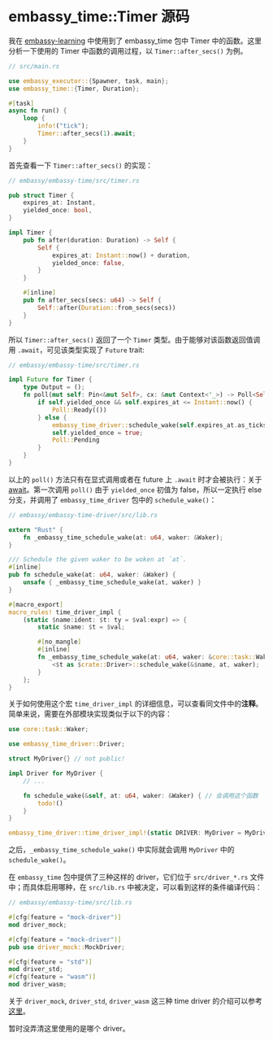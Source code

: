 # embassy_time::Timer 源码

我在 [embassy-learning](https://github.com/hy-huang20/rust-learning/tree/embassy-learning/embassy-learning) 中使用到了 embassy_time 包中 Timer 中的函数。这里分析一下使用的 Timer 中函数的调用过程，以 ``Timer::after_secs()`` 为例。

```rust
// src/main.rs

use embassy_executor::{Spawner, task, main};
use embassy_time::{Timer, Duration};

#[task]
async fn run() {
    loop {
        info!("tick");
        Timer::after_secs(1).await;
    }
}
```

首先查看一下 ``Timer::after_secs()`` 的实现：

```rust
// embassy/embassy-time/src/timer.rs

pub struct Timer {
    expires_at: Instant,
    yielded_once: bool,
}

impl Timer {
    pub fn after(duration: Duration) -> Self {
        Self {
            expires_at: Instant::now() + duration,
            yielded_once: false,
        }
    }

    #[inline]
    pub fn after_secs(secs: u64) -> Self {
        Self::after(Duration::from_secs(secs))
    }
}
```

所以 ``Timer::after_secs()`` 返回了一个 ``Timer`` 类型。由于能够对该函数返回值调用 ``.await``，可见该类型实现了 ``Future`` trait:

```rust
// embassy/embassy-time/src/timer.rs

impl Future for Timer {
    type Output = ();
    fn poll(mut self: Pin<&mut Self>, cx: &mut Context<'_>) -> Poll<Self::Output> {
        if self.yielded_once && self.expires_at <= Instant::now() {
            Poll::Ready(())
        } else {
            embassy_time_driver::schedule_wake(self.expires_at.as_ticks(), cx.waker());
            self.yielded_once = true;
            Poll::Pending
        }
    }
}
```

以上的 ``poll()`` 方法只有在显式调用或者在 future 上 ``.await`` 时才会被执行：关于 [await](https://os.phil-opp.com/zh-TW/async-await/#the-async-await-pattern)。第一次调用 ``poll()`` 由于 ``yielded_once`` 初值为 false，所以一定执行 else 分支，并调用了 ``embassy_time_driver`` 包中的 ``schedule_wake()``：

```rust
// embassy/embassy-time-driver/src/lib.rs

extern "Rust" {
    fn _embassy_time_schedule_wake(at: u64, waker: &Waker);
}

/// Schedule the given waker to be woken at `at`.
#[inline]
pub fn schedule_wake(at: u64, waker: &Waker) {
    unsafe { _embassy_time_schedule_wake(at, waker) }
}

#[macro_export]
macro_rules! time_driver_impl {
    (static $name:ident: $t: ty = $val:expr) => {
        static $name: $t = $val;

        #[no_mangle]
        #[inline]
        fn _embassy_time_schedule_wake(at: u64, waker: &core::task::Waker) {
            <$t as $crate::Driver>::schedule_wake(&$name, at, waker);
        }
    };
}
```

关于如何使用这个宏 ``time_driver_impl`` 的详细信息，可以查看同文件中的**注释**。简单来说，需要在外部模块实现类似于以下的内容：

```rust
use core::task::Waker;

use embassy_time_driver::Driver;

struct MyDriver{} // not public!

impl Driver for MyDriver {
    // ...

    fn schedule_wake(&self, at: u64, waker: &Waker) { // 会调用这个函数
        todo!()
    }
}

embassy_time_driver::time_driver_impl!(static DRIVER: MyDriver = MyDriver{});
```

之后，``_embassy_time_schedule_wake()`` 中实际就会调用 ``MyDriver`` 中的 ``schedule_wake()``。

在 ``embassy_time`` 包中提供了三种这样的 driver，它们位于 ``src/driver_*.rs`` 文件中；而具体启用哪种，在 ``src/lib.rs`` 中被决定，可以看到这样的条件编译代码：

```rust
// embassy/embassy-time/src/lib.rs

#[cfg(feature = "mock-driver")]
mod driver_mock;

#[cfg(feature = "mock-driver")]
pub use driver_mock::MockDriver;

#[cfg(feature = "std")]
mod driver_std;
#[cfg(feature = "wasm")]
mod driver_wasm;
```

关于 ``driver_mock``, ``driver_std``, ``driver_wasm`` 这三种 time driver 的介绍可以参考[这里](./time-driver.md)。

暂时没弄清这里使用的是哪个 driver。